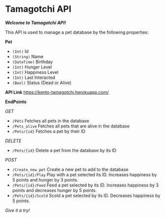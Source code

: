 # Tamagotchi API

**_Welcome to Tamagotchi API!_**

This API is used to manage a pet database by the following properties:

**Pet**

- `(Int)` Id
- `(String)` Name
- `(DateTime)` Birthday
- `(Int)` Hunger Level
- `(Int)` Happiness Level
- `(Int)` Last Interacted
- `(Bool)` Status (Dead or Alive)

**API Link**
https://kento-tamagotchi.herokuapp.com/

**EndPoints**

_GET_

- `/Pets` Fetches all pets in the database
- `/Pets_alive` Fetches all pets that are alive in the database
- `/Pets/{id}` Fetches a pet by their ID

_DELETE_

- `/Pets/{id}` Delete a pet from the database by its ID

_POST_

- `/Create_new_pet` Create a new pet to add to the database
- `​/Pets​/{id}​/Play` Play with a pet selected its ID. Increases happiness by 5 points and hunger by 3 points.
- `​/Pets​/{id}​/Feed` Feed a pet selected by its ID. Increases happiness by 3 points and decreases hunger by 5 points.
- `​/Pets​/{id}​/Scold` Scold a pet selected by its ID. Decreases happiness by 5 points.

_Give it a try!_

